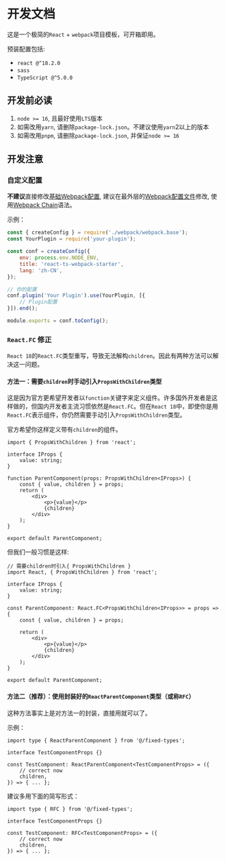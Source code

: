 # 开发文档

这是一个极简的`React` + `webpack`项目模板，可开箱即用。

预装配置包括:

* `react @^18.2.0`
* `sass`
* `TypeScript @^5.0.0`

## 开发前必读

1. `node >= 16`, 且最好使用`LTS`版本
2. 如需改用`yarn`, 请删除`package-lock.json`。不建议使用`yarn`2以上的版本
3. 如需改用`pnpm`, 请删除`package-lock.json`, 并保证`node >= 16`

## 开发注意

### 自定义配置

**不建议**直接修改[基础Webpack配置](./webpack/webpack.base.js), 建议在最外层的[Webpack配置文件](./webpack.config.js)修改, 使用[Webpack Chain](https://github.com/neutrinojs/webpack-chain)语法。

示例：

```javascript
const { createConfig } = require('./webpack/webpack.base');
const YourPlugin = require('your-plugin');

const conf = createConfig({
    env: process.env.NODE_ENV,
    title: 'react-ts-webpack-starter',
    lang: 'zh-CN',
});

// 你的配置
conf.plugin('Your Plugin').use(YourPlugin, [{
    // Plugin配置
}]).end();

module.exports = conf.toConfig();
```

### `React.FC` 修正

`React 18`的`React.FC`类型重写，导致无法解构`children`。因此有两种方法可以解决这一问题。

#### 方法一：需要`children`时手动引入`PropsWithChildren`类型

这是因为官方更希望开发者以`function`关键字来定义组件。许多国外开发者是这样做的，但国内开发者主流习惯依然是`React.FC`。但在`React 18`中，即使你是用`React.FC`表示组件，你仍然需要手动引入`PropsWithChildren`类型。

官方希望你这样定义带有`children`的组件。

```tsx
import { PropsWithChildren } from 'react';

interface IProps {
    value: string;
}

function ParentComponent(props: PropsWithChildren<IProps>) {
    const { value, children } = props;
    return (
        <div>
            <p>{value}</p>
            {children}
        </div>
    );
}

export default ParentComponent;
```

但我们一般习惯是这样:

```tsx
// 需要children时引入{ PropsWithChildren }
import React, { PropsWithChildren } from 'react';

interface IProps {
    value: string;
}

const ParentComponent: React.FC<PropsWithChildren<IProps>> = props => {
    const { value, children } = props;
    
    return (
        <div>
            <p>{value}</p>
            {children}
        </div>
    );
}

export default ParentComponent;
```

#### 方法二（推荐）：使用封装好的`ReactParentComponent`类型（或称`RFC`）

这种方法事实上是对方法一的封装，直接用就可以了。

示例：

```tsx
import type { ReactParentComponent } from '@/fixed-types';

interface TestComponentProps {}

const TestComponent: ReactParentComponent<TestComponentProps> = ({
    // correct now
    children,
}) => { ... };
```

建议多用下面的简写形式：

```tsx
import type { RFC } from '@/fixed-types';

interface TestComponentProps {}

const TestComponent: RFC<TestComponentProps> = ({
    // correct now
    children,
}) => { ... };
```
